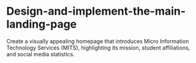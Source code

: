 # Design-and-implement-the-main-landing-page
Create a visually appealing homepage that introduces Micro Information Technology Services (MITS), highlighting its mission, student affiliations, and social media statistics.
